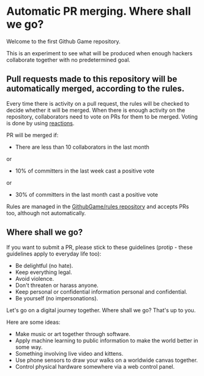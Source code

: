 # Automatic PR merging. Where shall we go?

Welcome to the first Github Game repository.

This is an experiment to see what will be produced when enough hackers collaborate together with no predetermined goal.

## Pull requests made to this repository will be automatically merged, according to the rules.

Every time there is activity on a pull request, the rules will be checked to decide whether it will be merged. When there is enough activity on the repository, collaborators need to vote on PRs for them to be merged. Voting is done by using [reactions](https://github.com/blog/2119-add-reactions-to-pull-requests-issues-and-comments).

PR will be merged if:

+ There are less than 10 collaborators in the last month

or

+ 10% of committers in the last week cast a positive vote

or

+ 30% of committers in the last month cast a positive vote

Rules are managed in the [GithubGame/rules repository](https://github.com/GithubGame/rules) and accepts PRs too, although not automatically.

## Where shall we go?

If you want to submit a PR, please stick to these guidelines (protip - these guidelines apply to everyday life too):

+ Be delightful (no hate).
+ Keep everything legal.
+ Avoid violence.
+ Don't threaten or harass anyone.
+ Keep personal or confidential information personal and confidential.
+ Be yourself (no impersonations).

Let's go on a digital journey together. Where shall we go? That's up to you.

Here are some ideas:

+ Make music or art together through software.
+ Apply machine learning to public information to make the world better in some way.
+ Something involving live video and kittens.
+ Use phone sensors to draw your walks on a worldwide canvas together.
+ Control physical hardware somewhere via a web control panel.